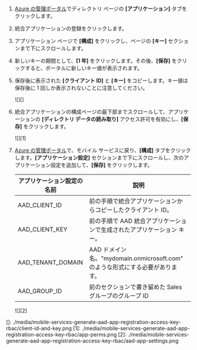 1.  [Azure の管理ポータル][]でディレクトリ ページの **[アプリケーション]** タブをクリックします。

2.  統合アプリケーションの登録をクリックします。

3.  アプリケーション ページで **[構成]** をクリックし、ページの **[キー]** セクションまで下にスクロールします。
4.  新しいキーの期間として、**[1 年]** をクリックします。その後、**[保存]** をクリックすると、ポータルに新しいキー値が表示されます。
5.  保存後に表示された **[クライアント ID]** と **[キー]** をコピーします。キー値は保存後に 1 回しか表示されないことに注意してください。

    ![][]

6.  統合アプリケーションの構成ページの最下部までスクロールして、アプリケーションの **[ディレクトリ データの読み取り]** アクセス許可を有効にし、**[保存]** をクリックします。

    ![][1]

7.  [Azure の管理ポータル][]で、モバイル サービスに戻り、**[構成]** タブをクリックします。**[アプリケーション設定]** セクションまで下にスクロールし、次のアプリケーション設定を追加して、**[保存]** をクリックします。

    | アプリケーション設定の名前 | 説明                                                                          |
    |----------------------------|-------------------------------------------------------------------------------|
    | AAD\_CLIENT\_ID            | 前の手順で統合アプリケーションからコピーしたクライアント ID。                 |
    | AAD\_CLIENT\_KEY           | 前の手順で AAD 統合アプリケーションで生成されたアプリケーション キー。        |
    | AAD\_TENANT\_DOMAIN        | AAD ドメイン名。"mydomain.onmicrosoft.com" のような形式にする必要があります。 |
    | AAD\_GROUP\_ID             | 前のセクションで書き留めた Sales グループのグループ ID                        |

    ![][2]

  [Azure の管理ポータル]: https://manage.windowsazure.com/
  []: ./media/mobile-services-generate-aad-app-registration-access-key-rbac/client-id-and-key.png
  [1]: ./media/mobile-services-generate-aad-app-registration-access-key-rbac/app-perms.png
  [2]: ./media/mobile-services-generate-aad-app-registration-access-key-rbac/aad-app-settings.png
